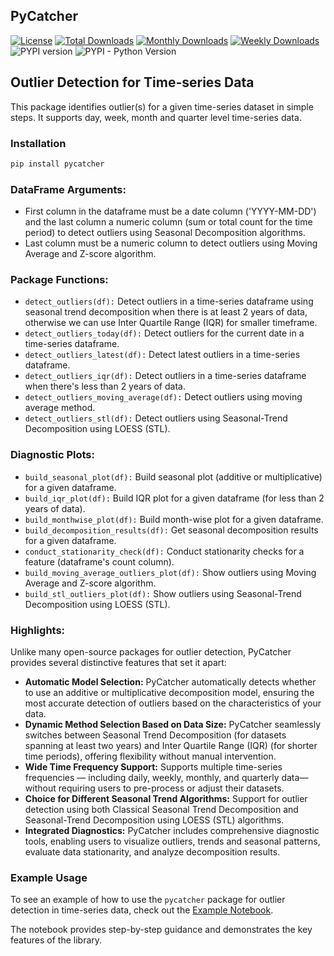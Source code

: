 ## PyCatcher
[![License](https://img.shields.io/badge/License-MIT-green.svg)](https://github.com/aseemanand/pycatcher/blob/main/LICENSE) [![Total Downloads](https://pepy.tech/badge/pycatcher)](https://pepy.tech/project/pycatcher) [![Monthly Downloads](https://pepy.tech/badge/pycatcher/month)](https://pepy.tech/project/pycatcher/month) [![Weekly Downloads](https://pepy.tech/badge/pycatcher/week)](https://pepy.tech/project/pycatcher/week) ![PYPI version](https://img.shields.io/pypi/v/pycatcher.svg) ![PYPI - Python Version](https://img.shields.io/pypi/pyversions/pycatcher.svg)

## Outlier Detection for Time-series Data
This package identifies outlier(s) for a given time-series dataset in simple steps. It supports day, week, month and quarter level time-series data.

### Installation

```bash
pip install pycatcher
```

### DataFrame Arguments:
* First column in the dataframe must be a date column ('YYYY-MM-DD') and the last column a numeric column 
(sum or total count for the time period) to detect outliers using Seasonal Decomposition algorithms.
* Last column must be a numeric column to detect outliers using Moving Average and Z-score algorithm. 

### Package Functions:
* `detect_outliers(df):` Detect outliers in a time-series dataframe using seasonal trend decomposition when there 
is at least 2 years of data, otherwise we can use Inter Quartile Range (IQR) for smaller timeframe.
* `detect_outliers_today(df):` Detect outliers for the current date in a time-series dataframe.
* `detect_outliers_latest(df):` Detect latest outliers in a time-series dataframe.
* `detect_outliers_iqr(df):` Detect outliers in a time-series dataframe when there's less than 2 years of data.
* `detect_outliers_moving_average(df):` Detect outliers using moving average method. 
* `detect_outliers_stl(df):` Detect outliers using Seasonal-Trend Decomposition using LOESS (STL).

### Diagnostic Plots:
* `build_seasonal_plot(df):` Build seasonal plot (additive or multiplicative) for a given dataframe.
* `build_iqr_plot(df):` Build IQR plot for a given dataframe (for less than 2 years of data).
* `build_monthwise_plot(df):` Build month-wise plot for a given dataframe.
* `build_decomposition_results(df):` Get seasonal decomposition results for a given dataframe.
* `conduct_stationarity_check(df):` Conduct stationarity checks for a feature (dataframe's count column).
* `build_moving_average_outliers_plot(df):` Show outliers using Moving Average and Z-score algorithm.
* `build_stl_outliers_plot(df):` Show outliers using Seasonal-Trend Decomposition using LOESS (STL).

### Highlights:
 Unlike many open-source packages for outlier detection, PyCatcher provides several distinctive features that set it apart:
* **Automatic Model Selection:** 
PyCatcher automatically detects whether to use an additive or multiplicative
decomposition model, ensuring the most accurate detection of outliers based on the characteristics of your data.
* **Dynamic Method Selection Based on Data Size:**
PyCatcher seamlessly switches between Seasonal Trend Decomposition (for datasets spanning at least two years) and
Inter Quartile Range (IQR) (for shorter time periods), offering flexibility without manual intervention.
* **Wide Time Frequency Support:**
Supports multiple time-series frequencies — including daily, weekly, monthly, and quarterly data—without requiring 
users to pre-process or adjust their datasets.
* **Choice for Different Seasonal Trend Algorithms:** Support for outlier detection using both Classical Seasonal Trend Decomposition 
and Seasonal-Trend Decomposition using LOESS (STL) algorithms.
* **Integrated Diagnostics:** PyCatcher includes comprehensive diagnostic tools, enabling users to visualize outliers, trends 
and seasonal patterns, evaluate data stationarity, and analyze decomposition results.

### Example Usage

To see an example of how to use the `pycatcher` package for outlier detection in time-series data, check out the [Example Notebook](https://github.com/aseemanand/pycatcher/blob/main/notebooks/Example%20Notebook.ipynb).

The notebook provides step-by-step guidance and demonstrates the key features of the library.
